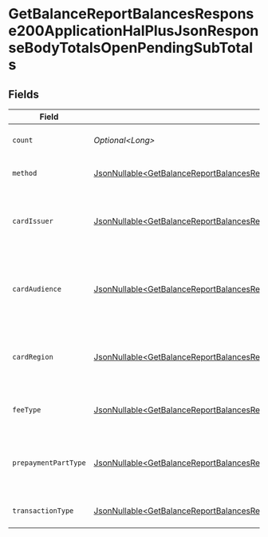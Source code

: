# GetBalanceReportBalancesResponse200ApplicationHalPlusJsonResponseBodyTotalsOpenPendingSubTotals


## Fields

| Field                                                                                                                                                                                                                                                          | Type                                                                                                                                                                                                                                                           | Required                                                                                                                                                                                                                                                       | Description                                                                                                                                                                                                                                                    | Example                                                                                                                                                                                                                                                        |
| -------------------------------------------------------------------------------------------------------------------------------------------------------------------------------------------------------------------------------------------------------------- | -------------------------------------------------------------------------------------------------------------------------------------------------------------------------------------------------------------------------------------------------------------- | -------------------------------------------------------------------------------------------------------------------------------------------------------------------------------------------------------------------------------------------------------------- | -------------------------------------------------------------------------------------------------------------------------------------------------------------------------------------------------------------------------------------------------------------- | -------------------------------------------------------------------------------------------------------------------------------------------------------------------------------------------------------------------------------------------------------------- |
| `count`                                                                                                                                                                                                                                                        | *Optional\<Long>*                                                                                                                                                                                                                                              | :heavy_minus_sign:                                                                                                                                                                                                                                             | Number of transactions of this type                                                                                                                                                                                                                            | 50                                                                                                                                                                                                                                                             |
| `method`                                                                                                                                                                                                                                                       | [JsonNullable\<GetBalanceReportBalancesResponse200ApplicationHalPlusJsonResponseBodyTotalsOpenPendingMethod>](../../models/operations/GetBalanceReportBalancesResponse200ApplicationHalPlusJsonResponseBodyTotalsOpenPendingMethod.md)                         | :heavy_minus_sign:                                                                                                                                                                                                                                             | Payment type of the transactions                                                                                                                                                                                                                               | creditcard                                                                                                                                                                                                                                                     |
| `cardIssuer`                                                                                                                                                                                                                                                   | [JsonNullable\<GetBalanceReportBalancesResponse200ApplicationHalPlusJsonResponseBodyTotalsOpenPendingCardIssuer>](../../models/operations/GetBalanceReportBalancesResponse200ApplicationHalPlusJsonResponseBodyTotalsOpenPendingCardIssuer.md)                 | :heavy_minus_sign:                                                                                                                                                                                                                                             | In case of payments transactions with card, the card issuer will be available                                                                                                                                                                                  | amex                                                                                                                                                                                                                                                           |
| `cardAudience`                                                                                                                                                                                                                                                 | [JsonNullable\<GetBalanceReportBalancesResponse200ApplicationHalPlusJsonResponseBodyTotalsOpenPendingCardAudience>](../../models/operations/GetBalanceReportBalancesResponse200ApplicationHalPlusJsonResponseBodyTotalsOpenPendingCardAudience.md)             | :heavy_minus_sign:                                                                                                                                                                                                                                             | In case of payments trnsactions with card, the card audience will be available.                                                                                                                                                                                | other                                                                                                                                                                                                                                                          |
| `cardRegion`                                                                                                                                                                                                                                                   | [JsonNullable\<GetBalanceReportBalancesResponse200ApplicationHalPlusJsonResponseBodyTotalsOpenPendingCardRegion>](../../models/operations/GetBalanceReportBalancesResponse200ApplicationHalPlusJsonResponseBodyTotalsOpenPendingCardRegion.md)                 | :heavy_minus_sign:                                                                                                                                                                                                                                             | In case of payments transactions with card, the card region will be available.                                                                                                                                                                                 | domestic                                                                                                                                                                                                                                                       |
| `feeType`                                                                                                                                                                                                                                                      | [JsonNullable\<GetBalanceReportBalancesResponse200ApplicationHalPlusJsonResponseBodyTotalsOpenPendingFeeType>](../../models/operations/GetBalanceReportBalancesResponse200ApplicationHalPlusJsonResponseBodyTotalsOpenPendingFeeType.md)                       | :heavy_minus_sign:                                                                                                                                                                                                                                             | Present when the transaction represents a fee.                                                                                                                                                                                                                 | payment-fee                                                                                                                                                                                                                                                    |
| `prepaymentPartType`                                                                                                                                                                                                                                           | [JsonNullable\<GetBalanceReportBalancesResponse200ApplicationHalPlusJsonResponseBodyTotalsOpenPendingPrepaymentPartType>](../../models/operations/GetBalanceReportBalancesResponse200ApplicationHalPlusJsonResponseBodyTotalsOpenPendingPrepaymentPartType.md) | :heavy_minus_sign:                                                                                                                                                                                                                                             | Prepayment part: fee itself, reimbursement, discount, VAT or rounding compensation.                                                                                                                                                                            | fee                                                                                                                                                                                                                                                            |
| `transactionType`                                                                                                                                                                                                                                              | [JsonNullable\<GetBalanceReportBalancesResponse200ApplicationHalPlusJsonResponseBodyTotalsOpenPendingTransactionType>](../../models/operations/GetBalanceReportBalancesResponse200ApplicationHalPlusJsonResponseBodyTotalsOpenPendingTransactionType.md)       | :heavy_minus_sign:                                                                                                                                                                                                                                             | Represents the transaction type                                                                                                                                                                                                                                | payment                                                                                                                                                                                                                                                        |